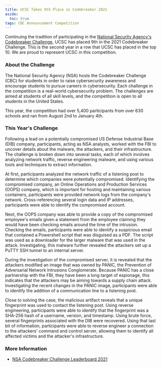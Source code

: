 ```yaml
---
title: UCSC Takes 9th Place in Codebreaker 2021
aside:
  toc: true
tags: CBC Announcement Competition
---
```


Continuing the tradition of participating in the [National Security Agency's Codebreaker Challenge](https://nsa-codebreaker.org/home), UCSC has placed 9th in the 2021 Codebreaker Challenge. This is the second year in a row that UCSC has placed in the top 10. We are proud to represent UCSC in this competition.

### About the Challenge
The National Security Agency (NSA) hosts the Codebreaker Challenge (CBC) for students in order to raise cybersecurity awareness and encourage students to pursue careers in cybersecurity. Each challenge in the competition is a real-world cybersecurity problem. The challenges are aimed at students of all skill levels, and the competition is open to all students in the United States.

This year, the competition had over 5,400 participants from over 630 schools and ran from August 2nd to January 4th.

### This Year's Challenge
Following a lead on a potentially compromised US Defense Industrial Base (DIB) company, participants, acting as NSA analysts, worked with the FBI to uncover details about the malware, the attackers, and their infrastructure. The challenge is broken down into several tasks, each of which involves analyzing network traffic, reverse engineering malware, and using various tools and techniques to extract information.

At first, participants analyzed the network traffic of a listening post to determine which companies were potentially compromised. Identifying the compromised company, an Online Operations and Production Services (OOPS) company, which is important for hosting and maintaining various containers, participants were provided network logs from the company's network. Cross-referencing several login data and IP addresses, participants were able to identify the compromised account.

Next, the OOPS company was able to provide a copy of the compromised employee's emails given a statement from the employee claiming they would have been checking emails around the time of the intrusion. Checking the emails, participants were able to identify a suspicious email that contained a Powershell script that was disguised as a PDF. The script was used as a downloader for the larger malware that was used in the attack. Investigating, this malware further revealed the attackers set up a PuTTY SSH tunnel to an internal server.

During the investigation of the compromised server, it is revealed that the attackers modified an image that was owned by PANIC, the Prevention of Adversarial Network Intrusions Conglomerate. Because PANIC has a close partnership with the FBI, they have been a long target of espionage, this indicates that the attackers may be aiming towards a supply chain attack. Investigating the recent changes in the PANIC image, participants were able to identify the addition of a communication line to a listening post.

Close to solving the case, the malicious artifact reveals that a unique fingerprint was used to contact the listening post. Using reverse engineering, participants were able to identify that the fingerprint was a SHA-256 hash of a username, version, and timestamp. Using brute force, several fingerprints associated with the DIB were recovered. Using that last bit of information, participants were able to reverse engineer a connection to the attackers' command and control server, allowing them to identify all affected victims and the attacker's infrastructure.

### More Information
- [NSA Codebreaker Challenge Leaderboard 2021](https://nsa-codebreaker.org/leaderboard_2021)